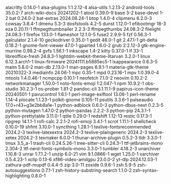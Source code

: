 alacritty 0.14.0-1
alsa-plugins 1:1.2.12-4
alsa-utils 1.2.13-2
android-tools 35.0.2-7
arch-wiki-docs 20241202-1
atool 0.39.0-9
base 3-2
base-devel 1-2
bat 0.24.0-2
bat-extras 2024.08.24-1
btop 1.4.0-4
clipmenu 6.2.0-3
cowsay 3.8.4-1
dmenu 5.3-3
dosfstools 4.2-5
dunst 1.12.0-1
efibootmgr 18-3
eza 0.20.11-1
ffmpegthumbnailer 2.2.3-3
ffmpegthumbs 24.08.3-2
filelight 24.08.3-1
firefox 133.0-1
flameshot 12.1.0-5
fuse2 2.9.9-5
fzf 0.56.3-1
galculator 2.1.4-10
geckodriver 0.35.0-1
gedit 48.0-1
git 2.47.1-1
git-delta 0.18.2-1
gnome-font-viewer 47.0-1
gparted 1.6.0-2
grub 2:2.12-3
gtk-engine-murrine 0.98.2-4
gvfs 1.56.1-1
inkscape 1.4-2
kitty 0.37.0-1
lf 33-1
libreoffice-fresh 24.8.3-1
lightdm-webkit-theme-litarvan 3.2.0-1
linux 6.12.3.arch1-1
linux-firmware 20241111.b5885ec5-1
lxappearance 0.6.3-5
maim 5.8.0-2
man-db 2.13.0-1
man-pages 6.9.1-1
materia-gtk-theme 20210322-3
mediainfo 24.06-1
mpc 0.35-1
mpd 0.23.16-1
mpv 1:0.39.0-4
mtools 1:4.0.46-1
ncmpcpp 0.10.1-1
neofetch 7.1.0-2
neovim 0.10.2-2
networkmanager 1.50.0-1
noto-fonts-emoji 1:2.047-1
npm 10.9.2-1
obs-studio 30.2.3-1
os-prober 1.81-2
pandoc-cli 3.1.11.1-9
papirus-icon-theme 20240501-1
pavucontrol 1:6.1-1
perl-image-exiftool 13.06-1
perl-rename 1.14-4
plocate 1.1.23-1
polkit-gnome 0.105-11
psutils 3.3.6-1
pulseaudio 17.0+r43+g3e2bb8a1e-1
python-adblock 0.6.0-3
python-dbus-next 0.2.3-5
python-mutagen 1.47.0-2
python-pandas 2.2.2-3
python-pip 24.3.1-1
python-prettytable 3.11.0-1
qtile 0.29.0-1
redshift 1.12-13
restic 0.17.3-1
ripgrep 14.1.1-1
rofi-calc 2.2.1-2
rofi-emoji 3.4.1-1
scrot 1.11.1-1
shellcheck 0.10.0-19
shfmt 3.10.0-1
syncthing 1.28.1-1
texlive-fontsrecommended 2024.2-3
texlive-latexextra 2024.2-3
texlive-plaingeneric 2024.2-3
texlive-xetex 2024.2-3
texmaker 6.0.0-1
thunar-archive-plugin 0.5.2-3
tldr 3.3.0-1
tmux 3.5_a-1
trash-cli 0.24.5.26-1
tree-sitter-cli 0.24.3-1
ttf-jetbrains-mono 2.304-2
ttf-nerd-fonts-symbols-mono 3.3.0-1
tumbler 4.18.2-3
unarchiver 1.10.8-3
unrar 1:7.1.2-1
unzip 6.0-21
vim 9.1.0866-1
wget 1.25.0-1
xarchiver 0.5.4.23-1
xclip 0.13-6
xf86-video-amdgpu 23.0.0-2
yt-dlp 2024.12.03-1
zathura-pdf-mupdf 0.4.4-5
zip 3.0-11
zoxide 0.9.6-1
zsh 5.9-5
zsh-autosuggestions 0.7.1-1
zsh-history-substring-search 1.1.0-2
zsh-syntax-highlighting 0.8.0-1
